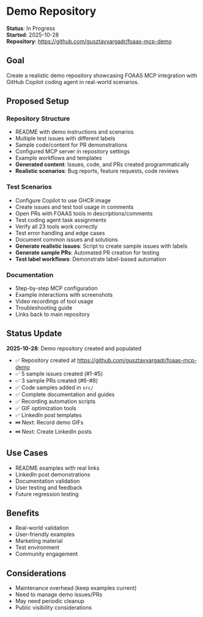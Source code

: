 # Demo Repository

**Status**: In Progress  
**Started**: 2025-10-28  
**Repository**: https://github.com/gusztavvargadr/foaas-mcp-demo

## Goal

Create a realistic demo repository showcasing FOAAS MCP integration with GitHub Copilot coding agent in real-world scenarios.

## Proposed Setup

### Repository Structure
- README with demo instructions and scenarios
- Multiple test issues with different labels
- Sample code/content for PR demonstrations
- Configured MCP server in repository settings
- Example workflows and templates
- **Generated content**: Issues, code, and PRs created programmatically
- **Realistic scenarios**: Bug reports, feature requests, code reviews

### Test Scenarios
- Configure Copilot to use GHCR image
- Create issues and test tool usage in comments
- Open PRs with FOAAS tools in descriptions/comments
- Test coding agent task assignments
- Verify all 23 tools work correctly
- Test error handling and edge cases
- Document common issues and solutions
- **Generate realistic issues**: Script to create sample issues with labels
- **Generate sample PRs**: Automated PR creation for testing
- **Test label workflows**: Demonstrate label-based automation

### Documentation
- Step-by-step MCP configuration
- Example interactions with screenshots
- Video recordings of tool usage
- Troubleshooting guide
- Links back to main repository

## Status Update

**2025-10-28**: Demo repository created and populated
- ✅ Repository created at https://github.com/gusztavvargadr/foaas-mcp-demo
- ✅ 5 sample issues created (#1-#5)
- ✅ 3 sample PRs created (#6-#8)
- ✅ Code samples added in `src/`
- ✅ Complete documentation and guides
- ✅ Recording automation scripts
- ✅ GIF optimization tools
- ✅ LinkedIn post templates
- ⏭️ Next: Record demo GIFs
- ⏭️ Next: Create LinkedIn posts

## Use Cases

- README examples with real links
- LinkedIn post demonstrations
- Documentation validation
- User testing and feedback
- Future regression testing

## Benefits

- Real-world validation
- User-friendly examples
- Marketing material
- Test environment
- Community engagement

## Considerations

- Maintenance overhead (keep examples current)
- Need to manage demo issues/PRs
- May need periodic cleanup
- Public visibility considerations
